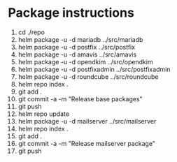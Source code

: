 # Package instructions

1. cd ./repo
1. helm package -u -d mariadb      ../src/mariadb
1. helm package -u -d postfix      ../src/postfix
1. helm package -u -d amavis       ../src/amavis
1. helm package -u -d opendkim     ../src/opendkim
1. helm package -u -d postfixadmin ../src/postfixadmin
1. helm package -u -d roundcube    ../src/roundcube
1. helm repo index .
1. git add .
1. git commit -a -m "Release base packages"
1. git push
1. helm repo update
1. helm package -u -d mailserver   ../src/mailserver
1. helm repo index .
1. git add .
1. git commit -a -m "Release mailserver package"
1. git push

